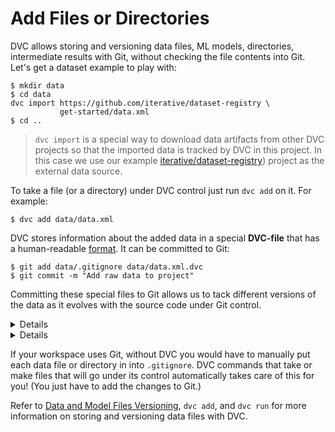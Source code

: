 # Add Files or Directories

DVC allows storing and versioning data files, ML models, directories,
intermediate results with Git, without checking the file contents into Git.
Let's get a dataset example to play with:

```dvc
$ mkdir data
$ cd data
dvc import https://github.com/iterative/dataset-registry \
           get-started/data.xml
$ cd ..
```

> `dvc import` is a special way to download <abbr>data artifacts</abbr> from
> other DVC projects so that the imported data is tracked by DVC in this
> project. In this case we use our example
> [iterative/dataset-registry](https://github.com/iterative/dataset-registry))
> project as the external data source.

To take a file (or a directory) under DVC control just run `dvc add` on it. For
example:

```dvc
$ dvc add data/data.xml
```

DVC stores information about the added data in a special **DVC-file** that has a
human-readable [format](/doc/user-guide/dvc-file-format). It can be committed to
Git:

```dvc
$ git add data/.gitignore data/data.xml.dvc
$ git commit -m "Add raw data to project"
```

Committing these special files to Git allows us to tack different versions of
the data as it evolves with the source code under Git control.

<details>

### Expand to learn about DVC internals

You can see that actual data file has been moved to the cache directory, while
the entries in the workspace may be file links to the actual files in the DVC
cache.

```dvc
$ ls -R .dvc/cache
    .dvc/cache/a3:
    04afb96060aad90176268345e10355
```

`a304afb96060aad90176268345e10355` from above is an MD5 hash of the `data.xml`
file we just added to DVC. And if you check the `data/data.xml.dvc` DVC-file you
will see that it has this hash inside.

</details>

<details>

### Expand for an important note on cache performance

DVC tries to use reflinks\* by default to link your data files from the DVC
cache to the workspace, optimizing speed and storage space. However, reflinks
are not widely supported yet and DVC falls back to actually copying data files
to/from the cache **which can be very slow with large files**, and duplicates
storage requirements.

Hardlinks and symlinks are also available for optimized cache linking but,
(unlike reflinks) they carry the risk of accidentally corrupting the cache if
tacked data files are modified in the workspace.

See [Large Dataset Optimization](/docs/user-guide/large-dataset-optimization)
and `dvc config cache` for more information.

> \***copy-on-write links or "reflinks"** are a relatively new way to link files
> in UNIX-style file systems. Unlike hardlinks or symlinks, they support
> transparent [copy on write](https://en.wikipedia.org/wiki/Copy-on-write). This
> means that editing a reflinked file is always safe as all the other links to
> the file will reflect the changes.

</details>

If your workspace uses Git, without DVC you would have to manually put each data
file or directory in into `.gitignore`. DVC commands that take or make files
that will go under its control automatically takes care of this for you! (You
just have to add the changes to Git.)

Refer to
[Data and Model Files Versioning](/doc/use-cases/data-and-model-files-versioning),
`dvc add`, and `dvc run` for more information on storing and versioning data
files with DVC.
